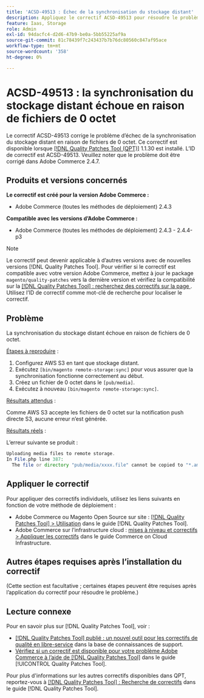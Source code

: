 ```yaml
---
title: 'ACSD-49513 : Échec de la synchronisation du stockage distant'
description: Appliquez le correctif ACSD-49513 pour résoudre le problème Adobe Commerce où la synchronisation du stockage distant échoue en raison de fichiers de 0 octet.
feature: Iaas, Storage
role: Admin
exl-id: 94dacfc4-d2d6-47b9-be0a-5bb55225af9a
source-git-commit: 81c78439f7c243437b7b76dc80560c847af95ace
workflow-type: tm+mt
source-wordcount: '358'
ht-degree: 0%

---
```


# ACSD-49513 : la synchronisation du stockage distant échoue en raison de fichiers de 0 octet

Le correctif ACSD-49513 corrige le problème d’échec de la synchronisation du stockage distant en raison de fichiers de 0 octet. Ce correctif est disponible lorsque [[!DNL Quality Patches Tool (QPT)]](https://experienceleague.adobe.com/en/docs/commerce-knowledge-base/kb/announcements/commerce-announcements/magento-quality-patches-released-new-tool-to-self-serve-quality-patches) 1.1.30 est installé. L’ID de correctif est ACSD-49513. Veuillez noter que le problème doit être corrigé dans Adobe Commerce 2.4.7.

## Produits et versions concernés

**Le correctif est créé pour la version Adobe Commerce :**

* Adobe Commerce (toutes les méthodes de déploiement) 2.4.3

**Compatible avec les versions d’Adobe Commerce :**

* Adobe Commerce (toutes les méthodes de déploiement) 2.4.3 - 2.4.4-p3

>[!NOTE]
>
>Le correctif peut devenir applicable à d’autres versions avec de nouvelles versions [!DNL Quality Patches Tool]. Pour vérifier si le correctif est compatible avec votre version Adobe Commerce, mettez à jour le package `magento/quality-patches` vers la dernière version et vérifiez la compatibilité sur la [[!DNL Quality Patches Tool] : recherchez des correctifs sur la page ](https://experienceleague.adobe.com/tools/commerce-quality-patches/index.html). Utilisez l’ID de correctif comme mot-clé de recherche pour localiser le correctif.

## Problème

La synchronisation du stockage distant échoue en raison de fichiers de 0 octet.

<u>Étapes à reproduire</u> :

1. Configurez AWS S3 en tant que stockage distant.
1. Exécutez `[bin/magento remote-storage:sync]` pour vous assurer que la synchronisation fonctionne correctement au début.
1. Créez un fichier de 0 octet dans le `[pub/media]`.
1. Exécutez à nouveau `[bin/magento remote-storage:sync]`.

<u>Résultats attendus</u> :

Comme AWS S3 accepte les fichiers de 0 octet sur la notification push directe S3, aucune erreur n’est générée.

<u>Résultats réels</u> :

L’erreur suivante se produit :

```PHP
Uploading media files to remote storage.
In File.php line 387:
  The file or directory "pub/media/xxxx.file" cannot be copied to "*.amazonaws.com/media/xxxx.file"
```

## Appliquer le correctif

Pour appliquer des correctifs individuels, utilisez les liens suivants en fonction de votre méthode de déploiement :

* Adobe Commerce ou Magento Open Source sur site : [[!DNL Quality Patches Tool] > Utilisation](/help/tools/quality-patches-tool/usage.md) dans le guide [!DNL Quality Patches Tool].
* Adobe Commerce sur l’infrastructure cloud : [mises à niveau et correctifs > Appliquer les correctifs](https://experienceleague.adobe.com/docs/commerce-cloud-service/user-guide/develop/upgrade/apply-patches.html) dans le guide Commerce on Cloud Infrastructure.

## Autres étapes requises après l’installation du correctif

(Cette section est facultative ; certaines étapes peuvent être requises après l’application du correctif pour résoudre le problème.) 

## Lecture connexe

Pour en savoir plus sur [!DNL Quality Patches Tool], voir :

* [[!DNL Quality Patches Tool] publié : un nouvel outil pour les correctifs de qualité en libre-service](https://experienceleague.adobe.com/en/docs/commerce-knowledge-base/kb/announcements/commerce-announcements/magento-quality-patches-released-new-tool-to-self-serve-quality-patches) dans la base de connaissances de support.
* [Vérifiez si un correctif est disponible pour votre problème Adobe Commerce à l’aide de  [!DNL Quality Patches Tool]](/help/tools/quality-patches-tool/patches-available-in-qpt/check-patch-for-magento-issue-with-magento-quality-patches.md) dans le guide [!UICONTROL Quality Patches Tool].


Pour plus d&#39;informations sur les autres correctifs disponibles dans QPT, reportez-vous à [[!DNL Quality Patches Tool] : Recherche de correctifs](https://experienceleague.adobe.com/tools/commerce-quality-patches/index.html) dans le guide [!DNL Quality Patches Tool].
